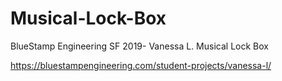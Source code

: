 # Musical-Lock-Box
BlueStamp Engineering SF 2019- Vanessa L. Musical Lock Box

https://bluestampengineering.com/student-projects/vanessa-l/
